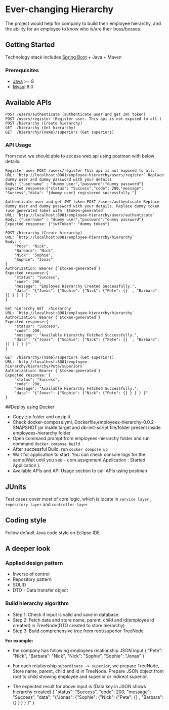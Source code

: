 # Ever-changing Hierarchy

The project would help for company to build their employee hierarchy, and the ability for an employee to know who is/are their boss/bosses.

## Getting Started

Technology stack includes [Spring Boot](https://spring.io/projects/spring-boot) + Java + Maven

### Prerequisites
- [Java](https://www.oracle.com/technetworkk/java/javase/downloads/jdk8-downloads-2133151.html) >= 8
- [Mysql](https://dev.mysql.com/doc/mysql-installation-excerpt/8.0/en/) 8.0

## Available APIs
```
POST /users/authenticate (authenticate user and get JWT token)
POST /users/register (Register user. This api is not exposed to all.)
POST /hierarchy (Create hierarchy)
GET  /hierarchy (Get hierarchy)
GET  /hierarchy/{name}/superiors (Get superiors)
```

### API Usage

From now, we should able to access web api using postman with below details:

```
Register user POST /users/register This api is not exposed to all.
URL: `http://localhost:8081/employee-hierarchy/users/register` Replace dummy user and dummy password with your details
Body: {"username" : "dummy user","password":"dummy password"}
Expected response:{"status": "Success","code": 200,"message": "Success","data": "{dummy user} registered successfully."}

Authenticate user and get JWT token POST /users/authenticate Replace dummy user and dummy password with your details. Replace dummy token (use generated toke) with `$token-generated`
URL: `http://localhost:8081/employee-hierarchy/users/authenticate`
Body: {"username" : "dummy user","password":"dummy password"}
Expected response: {"jwtToken": "dummy token"}

POST /hierarchy (Create hierarchy)
URL: `http://localhost:8081/employee-hierarchy/hierarchy`
Body: {
	"Pete": "Nick",
	"Barbara": "Nick",
	"Nick": "Sophie",
	"Sophie": "Jonas"
}
Authorization: Bearer {`$token-generated`}
Expected response:{
    "status": "Success",
    "code": 200,
    "message": "Employee Hierarchy Created Successfully.",
    "data": "{"Jonas": {"Sophie": {"Nick": {"Pete": {}  , "Barbara": {} } } } }"
}

Get hierarchy GET  /hierarchy 
URL: `http://localhost:8081/employee-hierarchy/hierarchy`
Authorization: Bearer {`$token-generated`}
Expected response:{
    "status": "Success",
    "code": 200,
    "message": "Available Hierarchy Fetched Successfully.",
    "data": "{"Jonas": {"Sophie": {"Nick": {"Pete": {}  , "Barbara": {} } } } }"
}

GET  /hierarchy/{name}/superiors (Get superiors)
URL: `http://localhost:8081/employee-hierarchy/hierarchy/Pete/superiors`
Authorization: Bearer {`$token-generated`}
Expected response: {
    "status": "Success",
    "code": 200,
    "message": "Available Hierarchy Fetched Successfully.",
    "data": "{"Jonas": {"Sophie": {"Nick": {"Pete": {} } } } }"
}
```
##Deploy using Docker
- Copy zip folder and unzip it
- Check docker-compose.yml, Dockerfile,employees-hierarchy-0.0.2-SNAPSHOT jar inside target and db-init-script file/folder present inside employees-hierarchy folder
- Open command prompt from employees-hierarchy folder and run command `docker compose build` 
- After successful Build, run `docker compose up`
- Wait for application to start. You can check console logs for the same(Wait until you see - com.assignment.Application               : Started Application ).
- Available APIs and API Usage section to call APIs using postman

## JUnits
Test cases cover most of core logic, which is locate in `service layer` , `repository layer` and `controller layer`

## Coding style
Follow default Java code style on Eclipse IDE


## A deeper look

### Applied design pattern
- Inverse of control
- Repository pattern
- SOLID
- DTO - Data transfer object

### Build hierarchy algorithm
- Step 1: Check if input is valid and save in database.
- Step 2: Fetch data and store name, parent, child and id(employee id created) in TreeNode(DTO created to store hierarchy)
- Step 3: Build comprehensive tree from root/superior TreeNode

**For example:** 
- the company has following employees relationship
JSON input
{
	"Pete": "Nick",
	"Barbara": "Nick",
	"Nick": "Sophie",
	"Sophie": "Jonas"
}
- For each relationship `subordinate -> superior`, we prepare TreeNode, Store name, parent, child and id in TreeNode. Prepare JSON object from root to child showing employee and superior or indirect superior. 

- The expected result for above input is (Data key in JSON shows hierarchy created) 
{
    "status": "Success",
    "code": 200,
    "message": "Success",
    "data": "{"Jonas": {"Sophie": {"Nick": {"Pete": {}  , "Barbara": {} } } } }"
}
